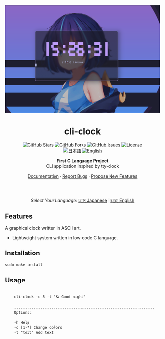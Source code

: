 <p align="center">
  <img src="assets/img/logo.png" alt="Logo">
</p>

<h1 align="center">cli-clock</h1>

<p align="center">
  <a href="https://github.com/doremire/cli-clock"><img src="https://img.shields.io/github/stars/doremire/cli-clock?style=flat-square" alt="GitHub Stars"></a>
  <a href="https://github.com/doremire/cli-clock"><img src="https://img.shields.io/github/forks/doremire/cli-clock?style=flat-square" alt="GitHub Forks"></a>
  <a href="https://github.com/doremire/cli-clock/issues"><img src="https://img.shields.io/github/issues/doremire/cli-clock?style=flat-square" alt="GitHub Issues"></a>
  <a href="https://github.com/doremire/cli-clock/blob/main/LICENSE"><img src="https://img.shields.io/github/license/doremire/cli-clock?style=flat-square" alt="License"></a>
  <br>
  <a href="README.md"><img src="https://img.shields.io/badge/language-Japanese-orange.svg?style=flat-square" alt="日本語"></a>
  <a href="README_EN.md"><img src="https://img.shields.io/badge/language-English-blue.svg?style=flat-square" alt="English"></a>
</p>

<p align="center">
  <strong>First C Language Project</strong>
  <br>
  CLI application inspired by tty-clock
  <br>
  <br>
  <a href="https://github.com/doremire/cli-clock/wiki">Documentation</a>
  ·
  <a href="https://github.com/doremire/cli-clock/issues">Report Bugs</a>
  ·
  <a href="https://github.com/doremire/cli-clock/issues">Propose New Features</a>
</p>

<br>

<br>
<p align="center">
    <em>Select Your Language:</em>
  <a href="README.md">🇯🇵 Japanese</a> |
  <a href="README_EN.md">🇺🇸 English</a>
</p>

## Features

A graphical clock written in ASCII art.

- Lightweight system written in low-code C language.

## Installation

```
sudo make install
```

## Usage

```

    cli-clock -c 5 -t "🪐 Good night"

    ----------------------------------------------------------------
    Options:

    -h Help
    -c [1-7] Change colors
    -t "text" Add text

```
